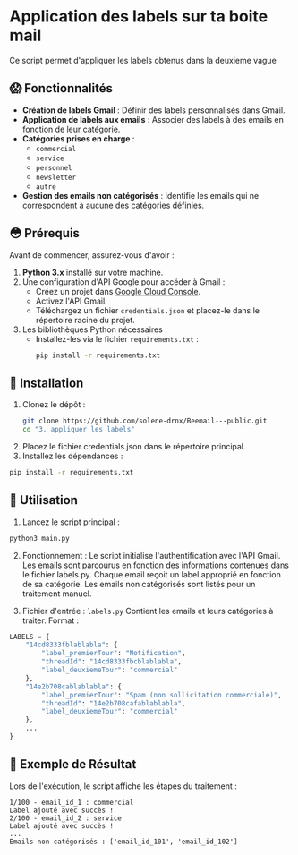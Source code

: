 # Application des labels sur ta boite mail

Ce script permet d'appliquer les labels obtenus dans la deuxieme vague

## 😱 Fonctionnalités

- **Création de labels Gmail** : Définir des labels personnalisés dans Gmail.
- **Application de labels aux emails** : Associer des labels à des emails en fonction de leur catégorie.
- **Catégories prises en charge** :
  - `commercial`
  - `service`
  - `personnel`
  - `newsletter`
  - `autre`
- **Gestion des emails non catégorisés** : Identifie les emails qui ne correspondent à aucune des catégories définies.

## 😳 Prérequis

Avant de commencer, assurez-vous d'avoir :

1. **Python 3.x** installé sur votre machine.
2. Une configuration d'API Google pour accéder à Gmail :
   - Créez un projet dans [Google Cloud Console](https://console.cloud.google.com/).
   - Activez l'API Gmail.
   - Téléchargez un fichier `credentials.json` et placez-le dans le répertoire racine du projet.
3. Les bibliothèques Python nécessaires :
   - Installez-les via le fichier `requirements.txt` :
     ```bash
     pip install -r requirements.txt
     ```

## 🫡 Installation

1. Clonez le dépôt :
   ```bash
   git clone https://github.com/solene-drnx/Beemail---public.git
   cd "3. appliquer les labels"
2. Placez le fichier credentials.json dans le répertoire principal.
3. Installez les dépendances :
```bash
pip install -r requirements.txt
```

## 🤩 Utilisation
1. Lancez le script principal :
```bash
python3 main.py
```
2. Fonctionnement :
Le script initialise l'authentification avec l'API Gmail.
Les emails sont parcourus en fonction des informations contenues dans le fichier labels.py.
Chaque email reçoit un label approprié en fonction de sa catégorie.
Les emails non catégorisés sont listés pour un traitement manuel.

3. Fichier d'entrée : `labels.py`
Contient les emails et leurs catégories à traiter. Format :
```python
LABELS = {
	"14cd8333fblablabla": {
		"label_premierTour": "Notification",
		"threadId": "14cd8333fbcblablabla",
		"label_deuxiemeTour": "commercial"
	},
	"14e2b708cablablabla": {
		"label_premierTour": "Spam (non sollicitation commerciale)",
		"threadId": "14e2b708cafablablabla",
		"label_deuxiemeTour": "commercial"
	},
    ...
}
```
## 🫣 Exemple de Résultat
Lors de l'exécution, le script affiche les étapes du traitement :
```less
1/100 - email_id_1 : commercial
Label ajouté avec succès !
2/100 - email_id_2 : service
Label ajouté avec succès !
...
Emails non catégorisés : ['email_id_101', 'email_id_102']
```
